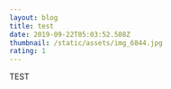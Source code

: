 ```yaml
---
layout: blog
title: test
date: 2019-09-22T05:03:52.508Z
thumbnail: /static/assets/img_6844.jpg
rating: 1
---
```

TEST
